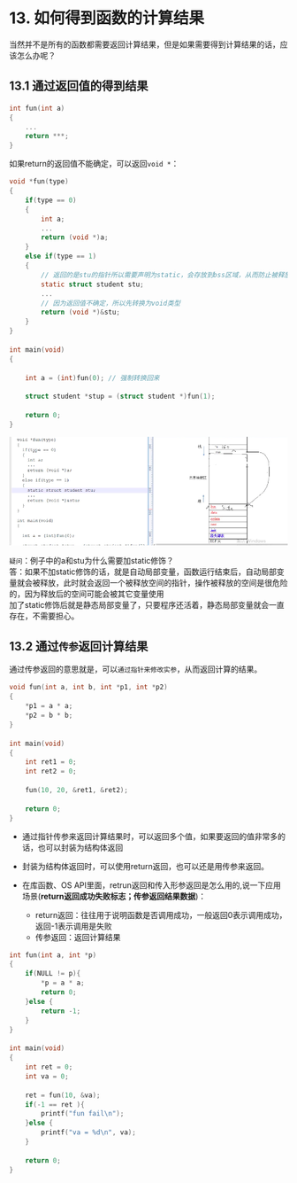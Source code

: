 # 13. 如何得到函数的计算结果

当然并不是所有的函数都需要返回计算结果，但是如果需要得到计算结果的话，应该怎么办呢？

## 13.1 通过返回值的得到结果

```c
int fun(int a)
{
    ...
    return ***;
}

```

如果return的返回值不能确定，可以返回`void *`：

```c
void *fun(type)
{
	if(type == 0)
	{
		int a;
		...
		return (void *)a;
	}
	else if(type == 1)
	{
		// 返回的是stu的指针所以需要声明为static，会存放到bss区域，从而防止被释放
		static struct student stu;
		...
		// 因为返回值不确定，所以先转换为void类型
		return (void *)&stu;
	}
}	

int main(void)
{

    int a = (int)fun(0); // 强制转换回来

    struct student *stup = (struct student *)fun(1);

    return 0;
}
```

![函数返回值](函数返回值.png)

`疑问`：例子中的a和stu为什么需要加static修饰？  
答：如果不加static修饰的话，就是自动局部变量，函数运行结束后，自动局部变量就会被释放，此时就会返回一个被释放空间的指针，操作被释放的空间是很危险的，因为释放后的空间可能会被其它变量使用  
   加了static修饰后就是静态局部变量了，只要程序还活着，静态局部变量就会一直存在，不需要担心。  

## 13.2 通过`传参`返回计算结果

通过传参返回的意思就是，可以`通过指针来修改实参`，从而返回计算的结果。  

```c
void fun(int a, int b, int *p1, int *p2)
{
    *p1 = a * a;
    *p2 = b * b;
}

int main(void)
{	
    int ret1 = 0;
    int ret2 = 0;

    fun(10, 20, &ret1, &ret2);

    return 0;
}
```

+ 通过指针传参来返回计算结果时，可以返回多个值，如果要返回的值非常多的话，也可以封装为结构体返回   

+ 封装为结构体返回时，可以使用return返回，也可以还是用传参来返回。  

+ 在库函数、OS API里面，retrun返回和传入形参返回是怎么用的,说一下应用场景(**return返回成功失败标志；传参返回结果数据**)：    
	+ return返回：往往用于说明函数是否调用成功，一般返回0表示调用成功，返回-1表示调用是失败  
	+ 传参返回：返回计算结果  

```c
int fun(int a, int *p)
{
	if(NULL != p){
		*p = a * a;
		return 0;
	}else {
		return -1;
	}
}

int main(void)
{
	int ret = 0;
	int va = 0;

	ret = fun(10, &va);
	if(-1 == ret ){
		printf("fun fail\n");
	}else {
		printf("va = %d\n", va);
	}

	return 0;
}
```
